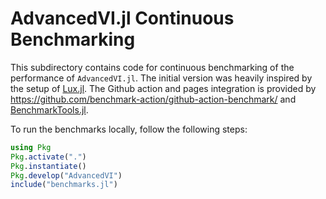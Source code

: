 # AdvancedVI.jl Continuous Benchmarking

This subdirectory contains code for continuous benchmarking of the performance of `AdvancedVI.jl`.
The initial version was heavily inspired by the setup of [Lux.jl](https://github.com/LuxDL/Lux.jl/tree/main).
The Github action and pages integration is provided by  https://github.com/benchmark-action/github-action-benchmark/ and [BenchmarkTools.jl](https://github.com/JuliaCI/BenchmarkTools.jl).

To run the benchmarks locally, follow the following steps:

```julia
using Pkg
Pkg.activate(".")
Pkg.instantiate()
Pkg.develop("AdvancedVI")
include("benchmarks.jl")
```
